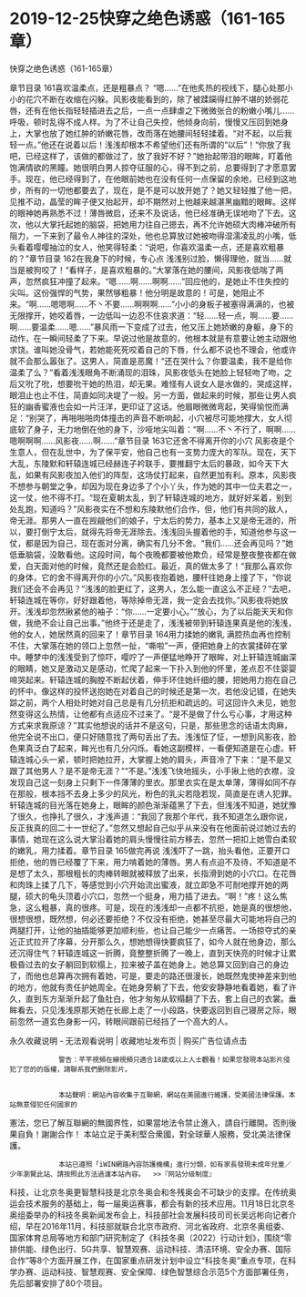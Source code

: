 # 2019-12-25快穿之绝色诱惑（161-165章）



快穿之绝色诱惑（161-165章）



章节目录 161喜欢温柔点，还是粗暴点？   “嗯……”在他炙热的视线下，腿心处那小小的花穴不断在收缩在闪躲。风影夜能看到的，除了被蹂躏得红肿不堪的娇弱花唇，还有在他长指轻轻插进去之后，一点一点肆虐之下微微张合的粉嫩小嘴儿……呼吸，顿时乱得不成人样。为了不让自己失控，他倾身向前，慢慢又压回到她身上，大掌也放了她红肿的娇嫩花唇，改而落在她腰间轻轻揉着。“对不起，以后我轻一点。”他还在说着以后！浅浅却根本不希望他们还有所谓的“以后”！“你放了我吧，已经这样了，该做的都做过了，放了我好不好？”她抬起带泪的眼眸，盯着他饱满情欲的黑瞳。她很明白男人掠夺征服的心，得不到之前，总要得到了才愿意罢手。现在，他已经得到了，在他眼前她也在没有任何一点保留的余地，已经到这地步，所有的一切他都要去了，现在，是不是可以放开她了？她又轻轻推了他一把，见推不动，晶莹的眸子便又抬起开，却不期然对上他越来越湛黑幽黯的眼眸。这样的眼神她再熟悉不过！薄唇微启，还来不及说话，他已经准确无误地吻了下去。这次，他以大掌托起她的脑袋，把她用力往自己摁去，再不允许她硕大肉棒冲破所有阻力，一下来到了最令人神往的深处，他也总算放过她被吻得湿濡凌乱的小嘴，低头看着嘤嘤抽泣的女人，他笑得轻柔：“说吧，你喜欢温柔一点，还是喜欢粗暴的？”章节目录 162在我身下的时候，专心点  浅浅别过脸，懒得理他，就当……就当是被狗咬了！“看样子，是喜欢粗暴的。”大掌落在她的腰间，风影夜低喘了两声，忽然疯狂冲撞了起来。“嗯……啊……啊啊……”回应他的，是她止不住失控的尖叫。这份强悍的气势，果然够粗暴！他分明是故意的！可是，她阻止不来。“啊……嗯嗯啊……不丶不要……啊啊啊……”小小的身板子被塞得满满的，也被无限撑开，她咬着唇，一边低叫一边忍不住哀求道：“轻……轻一点，啊……要……啊……要温柔……嗯……”暴风雨一下变成了过去，他又压上她娇嫩的身躯，身下的动作，在一瞬间轻柔了下来。早说过他是故意的，他根本就是有意要让她主动跟他求饶。谁叫她没骨气，若她能死死咬着自己的下唇，什么都不说也不理会，他或许就不会那么嚣张了。这男人，简直是恶魔！“还在哭什么？你要温柔，我不是给你温柔了么？”看着浅浅眼角不断涌现的泪珠，风影夜低头在她脸上轻轻吻了吻，之后又吮了吮，想要吮干她的热泪，却无果。难怪有人说女人是水做的，哭成这样，眼泪止也止不住，简直如同决堤了一般。另一方面，做起来的时候，那些让男人疯狂的幽香蜜液也会如一片汪洋，更印证了这话。他眉眼微微弯起，笑得愉悦而满足：“别哭了，再啪啪啪肉体撞击的声音不断响起，小穴被尽可能地撑大，女人彻底软了身子，无力地倒在他的身下，沙哑地尖叫着：“啊……不丶不行了，啊啊……嗯啊啊啊……风影夜……啊……”章节目录 163它还舍不得离开你的小穴   风影夜是个生意人，但在乱世中，为了保平安，他自己也有一支势力庞大的军队。现在，天下大乱，东陵默和轩辕连城已经赫连子衿联手，要推翻宁太后的暴政，如今天下大乱，如果有风影夜加入他们的阵型，这场仗打起来，自然更加有利。原本，风影夜不想参与朝堂之争，却因为现在身边多了个小丫头，作为她的其中一位夫君之一，这一仗，他不得不打。“现在夏朝太乱，到了轩辕连城的地方，就好好呆着，别到处乱跑，知道吗？”风影夜实在不想和东陵默他们合作，但，他们有共同的敌人，帝无涯。那男人一直在觊觎他们的娘子，宁太后的势力，基本上又是帝无涯的，所以，要打倒宁太后，就得先将帝无涯除去。浅浅回头握着他的手，知道他参与这一仗，都是因为自己，现在面对分离，确实有几分不舍。“我们……还会再见吗？”她低垂脑袋，没敢看他。这段时间，每个夜晚都要被他欺负，经常是整夜整夜都在做爱，白天面对他的时候，竟然还是会脸红。最近，真的做太多了！“我那么喜欢你的身体，它的舍不得离开你的小穴。”风影夜抱着她，腰杆往她身上撞了下，“你说我们还会不会再见？”浅浅的脸更红了，这男人，怎么能一直这么不正经？“去吧，轩辕连城在等你，好好跟着他，等除掉帝无涯，我一定会去找你。”风影夜将她放开。浅浅却忽然揪紧他的袖子：“你……一定要小心。”“放心，为了以后能天天和你做，我绝不会让自己出事。”他终于还是走了，浅浅被带到轩辕连果真是他的浅浅，他的女人，她居然真的回来了！章节目录 164用力揉她的嫩乳   满腔热血再也控制不住，大掌落在她的领口上忽然一扯，“嘶啦”一声，便把她身上的衣裳揉碎在掌中。睡梦中的浅浅受到了惊吓，嘤咛了一声便猛地睁开了眼眸，对上轩辕连城幽深的眼睛，她又是激动又是感动，忙爬了起来一下扑入到他的怀里，差点忍不住婴婴啼哭起来。轩辕连城的胸膛不断起伏着，伸手环住她纤细的腰，把她用力抱在自己的怀中。像这样的投怀送抱她在对着自己的时候还是第一次，若他没记错，在她失踪之前，两个人相处时她对自己总是有几分抗拒和疏远的。可这回许久未见，她忽然变得这么热情，让他都有点适应不过来了。“是不是做了什么亏心事，才用这种方式来求我原谅？”其实他想说的话并不是这句，只是，那些思念的话语太肉麻，他完全说不出口，便只好随意找了两句丢出了去。浅浅怔了怔，一想到风影夜，脸色果真泛白了起来，眸光也有几分闪烁。看她这副模样，一看便知道是在心虚。轩辕连城心头一紧，顿时把她拉开，大掌握上她的肩头，声音冷了下来：“是不是又跟了其他男人？是不是帝无涯？”“不是。”浅浅飞快地摇头，小手揪上他的衣襟，没发现自己这一刻身上只剩下一件薄薄的里衣。那里衣实在是太单薄，薄得如同不存在那般，根本挡不去身上多少的风光，粉色的乳尖若隐若现，简直是在诱人犯罪。轩辕连城的目光落在她身上，眼眸的颜色渐渐蕴黑了下去，但浅浅不知道，她犹豫了很久，也挣扎了很久，才浅声道：“我回了我那个年代，我不知道怎么跟你说，反正我真的回二十一世纪了。”忽然又想起自己似乎从来没有在他面前说过她过去的事情，她现在这么说大掌沿着她的肩头慢慢往前方移去，忽然一把扣上她雪白柔软的嫩乳，用力揉着。章节目录 165做完再说   浅浅吓了一跳，抬头看他，正要开口拒绝，他的唇已经覆了下来，用力啃着她的薄唇。男人有点迫不及待，不知道是不是想了太久，那根粗长的肉棒转眼就被释放了出来，长指滑到她的小穴口。在花唇和肉珠上揉了几下，等感觉到小穴开始流出蜜液，就立即急不可耐地撑开她的两腿，硕大的龟头顶着小穴口，忽然一个挺身，用力插了进去。“啊！”疼！这么焦急，这么粗暴，真的很疼。可是，现在的浅浅却一点都不抗拒，她是真的很想他，很想很想，既然想，何必还要拒绝？不仅没有拒绝，她甚至尽最大可能地将自己的两腿打开，让他的抽插能够更加顺利些，也让自己能少一点痛苦。一场掠夺式的亲近正式拉开了序幕，分开那么久，想她想得快要疯狂了，如今人就在他身边，那么还沉得住气？轩辕连城这一折腾，竟整整折腾了一晚上，直到天快亮的时候才让累极昏过去的女子躺回到软榻上，拉来被子盖在她身上。她总算又回到自己的身边了，而他也总算再次拥有着她，可是，要走的路还很漫长，她既然鬼使神差来到他的地方，他就有责任护她周全。在她身旁躺了下去，他安安静静地看着她，看了许久，直到东方渐渐升起了鱼肚白，他才匆匆从软榻翻了下去，套上自己的衣裳。垂眸看去，只见浅浅原那天她在长廊上走了一小段路，快要返回到自己寝房之际，眼前忽然一道玄色身影一闪，转眼间跟前已经挡了一个高大的人。
            







永久收藏说明 - 无法观看说明 | 收藏地址发布页 | 购买广告位请点击


                警告：芊芊視頻在線視頻只適合18歲或以上人士觀看！如果您發現本站影片侵犯了您的的版權，請聯系我們删除影片。
            

                本站聲明：網站內容收集于互聯網，網站在美國進行維護，受美國法律保護。本站無意侵犯任何國家的
憲法，您已了解互聯網的無國界性，如果當地法令禁止進入，請自行離開。否則後果自負！謝謝合作！
本站立足于美利堅合衆國，對全球華人服務，受北美法律保護。
            

                本站已遵照「iWIN網路內容防護機構」進行分類，如有家長發現未成年兒童／少年瀏覽此站、請按照此方法過濾本站內容。  >>『网站分级制度』




科技，让北京冬奥更智慧科技是北京冬奥会和冬残奥会不可缺少的支撑。在传统奥运会技术服务的基础上，每一届奥运赛事，都会有新的技术应用。11月18日北京冬奥组委举办的科技冬奥新闻发布会上，科技部社会发展科技司司长吴远彬向记者介绍，早在2016年11月，科技部就联合北京市政府、河北省政府、北京冬奥组委、国家体育总局等地方和部门研究制定了《科技冬奥（2022）行动计划》，围绕“零排供能、绿色出行、5G共享、智慧观赛、运动科技、清洁环境、安全办赛、国际合作”等8个方面开展工作，在国家重点研发计划中设立“科技冬奥”重点专项，在科学办赛、运动科技、智慧观赛、安全保障、绿色智慧综合示范5个方面部署任务，先后部署安排了80个项目。



